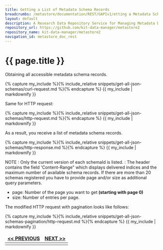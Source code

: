 ```yaml
---
title: Getting a List of Metadata Schema Records
breadcrumbs: /metastore/documentation/REST/GAPIv1/etting a Metadata Schema Document
layout: default
description: A Research Data Repository Service for Managing Metadata Documents based on JSON or XML.
repository_url: https://github.com/kit-data-manager/metastore2
repository_name: kit-data-manager/metastore2
navigation_id: metastore_doc_rest
---
```


# {{ page.title }}

Obtaining all accessible metadata schema records. 

{% capture my_include %}{% include_relative snippets/get-all-json-schemas/curl-request.md %}{% endcapture %}
{{ my_include | markdownify }}

Same for HTTP request:

{% capture my_include %}{% include_relative snippets/get-all-json-schemas/http-request.md %}{% endcapture %}
{{ my_include | markdownify }}

As a result, you receive a list of metadata schema records. 

{% capture my_include %}{% include_relative snippets/get-all-json-schemas/http-response.md %}{% endcapture %}
{{ my_include | markdownify }}

NOTE
: Only the current version of each schemaId is listed.
: The header contains the field 'Content-Range" which displays delivered indices and the maximum number of available schema records. 
If there are more than 20 schemas registered you have to provide page and/or size as additional query parameters.

- page: Number of the page you want to get **(starting with page 0)**
- size: Number of entries per page.

The modified HTTP request  with pagination looks like follows:

{% capture my_include %}{% include_relative snippets/get-all-json-schemas-pagination/http-request.md %}{% endcapture %}
{{ my_include | markdownify }}


<style>
td, th {
   border: none!important;
}
</style>
|[<< PREVIOUS](update-schema.html)| [NEXT >>](list-specific-schema-records.html) |
|:----|----:|
| | |

